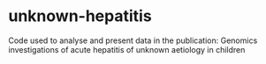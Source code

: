 # unknown-hepatitis
Code used to analyse and present data in the publication: Genomics investigations of acute hepatitis of unknown aetiology in children
